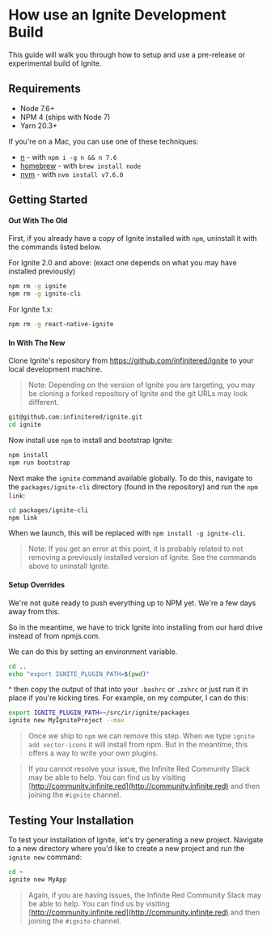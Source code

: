 # How use an Ignite Development Build

This guide will walk you through how to setup and use a pre-release or experimental build of Ignite.

## Requirements

* Node 7.6+
* NPM 4 (ships with Node 7)
* Yarn 20.3+

If you're on a Mac, you can use one of these techniques:

* [n](https://github.com/tj/n) - with `npm i -g n && n 7.6`
* [homebrew](https://brew.sh/) - with `brew install node`
* [nvm](https://github.com/creationix/nvm) - with `nvm install v7.6.0`


## Getting Started

#### Out With The Old

First, if you already have a copy of Ignite installed with `npm`, uninstall it with the commands listed below.

For Ignite 2.0 and above: (exact one depends on what you may have installed previously)
```sh
npm rm -g ignite
npm rm -g ignite-cli
```

For Ignite 1.x:
```sh
npm rm -g react-native-ignite
```

#### In With The New

Clone Ignite's repository from https://github.com/infinitered/ignite to your local development machine.

> Note: Depending on the version of Ignite you are targeting, you may be cloning a forked repository of Ignite and the git URLs may look different.

```sh
git@github.com:infinitered/ignite.git
cd ignite
```

Now install use `npm` to install and bootstrap Ignite:

```sh
npm install
npm run bootstrap
```

Next make the `ignite` command available globally. To do this, navigate to the `packages/ignite-cli` directory (found in the repository) and run the `npm link`:

```sh
cd packages/ignite-cli
npm link
```

When we launch, this will be replaced with `npm install -g ignite-cli`.

>Note: If you get an error at this point, it is probably related to not removing a previously installed version of Ignite. See the commands above to uninstall Ignite.

#### Setup Overrides

We're not quite ready to push everything up to NPM yet.  We're a few days away from this.

So in the meantime, we have to trick Ignite into installing from our hard drive instead of from npmjs.com.

We can do this by setting an environment variable.

```sh
cd ..
echo "export IGNITE_PLUGIN_PATH=$(pwd)"
```
^ then copy the output of that into your `.bashrc` or `.zshrc` or just run it in place if you're kicking tires. For example, on my computer, I can do this:

```sh
export IGNITE_PLUGIN_PATH=~/src/ir/ignite/packages
ignite new MyIgniteProject --max
```

> Once we ship to `npm` we can remove this step. When we type `ignite add vector-icons` it will install from npm.  But in the meantime, this offers a way to write your own plugins.


>If you cannot resolve your issue, the Infinite Red Community Slack may be able to help. You can find us by visiting [http://community.infinite.red](http://community.infinite.red) and then joining the `#ignite` channel.


## Testing Your Installation

To test your installation of Ignite, let's try generating a new project. Navigate to a new directory where you'd like to create a new project and run the `ignite new` command:

```sh
cd ~
ignite new MyApp
```

>Again, if you are having issues, the Infinite Red Community Slack may be able to help. You can find us by visiting [http://community.infinite.red](http://community.infinite.red) and then joining the `#ignite` channel.




























